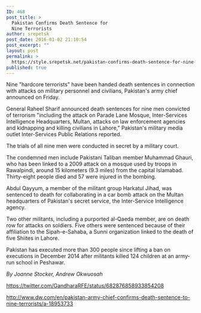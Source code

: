 ```yaml
---
ID: 468
post_title: >
  Pakistan Confirms Death Sentence for
  Nine Terrorists
author: srepetsk
post_date: 2016-01-02 21:10:54
post_excerpt: ""
layout: post
permalink: >
  https://style.srepetsk.net/pakistan-confirms-death-sentence-for-nine-terrorists/
published: true
---
```

Nine "hardcore terrorists" have been handed death sentences in connection with attacks on military personnel and civilians, Pakistan's army chief announced on Friday.

General Raheel Sharif announced death sentences for nine men convicted of terrorism "including the attack on Parade Lane Mosque, Inter-Services Intelligence Headquarters, Multan, attacks on law enforcement agencies and kidnapping and killing civilians in Lahore," Pakistan's military media outlet Inter-Services Public Relations reported.

The trials of all nine men were conducted in secret by a military court.

The condemned men include Pakistani Taliban member Muhammad Ghauri, who has been linked to a 2009 attack on a mosque used by troops in Rawalpindi, around 15 kilometers (9.3 miles) from the capital Islamabad. Thirty-eight people died and 57 were injured in the bombing.

Abdul Qayyum, a member of the militant group Harkatul Jihad, was sentenced to death for collaborating in a car bomb attack on the Multan headquarters of Pakistan's secret service, the Inter-Service Intelligence agency.

Two other militants, including a purported al-Qaeda member, are on death row for attacks on soldiers. Five others were sentenced because of their affiliation to the Sipah-e-Sahaba, a Sunni organization linked to the death of five Shiites in Lahore.

Pakistan has executed more than 300 people since lifting a ban on executions in December 2014 after militants killed 124 children at an army-run school in Peshawar.

<em>By Joanne Stocker, Andrew Okwuosah</em>

https://twitter.com/GandharaRFE/status/682876858933854208

http://www.dw.com/en/pakistan-army-chief-confirms-death-sentence-to-nine-terrorists/a-18953733